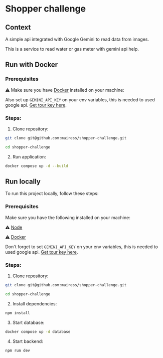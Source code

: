 # Shopper challenge

## Context

A simple api integrated with Google Gemini to read data from images.

This is a service to read water or gas meter with gemini api help.

## Run with Docker

### Prerequisites

⚠️ Make sure you have [Docker](https://www.docker.com/get-started/) installed on your machine:

Also set up `GEMINI_API_KEY` on your env variables, this is needed to used google api. [Get tour key here](https://ai.google.dev/gemini-api/docs/api-key).

### Steps:

1. Clone repository:

```BASH
git clone git@github.com:mairess/shopper-challenge.git

cd shopper-challenge
```

2. Run application:

```BASH
docker compose up -d --build 
```

## Run locally

To run this project locally, follow these steps:

### Prerequisites

Make sure you have the following installed on your machine:

⚠️ [Node](https://nodejs.org/en)

⚠️ [Docker](https://www.docker.com/get-started/)

Don't forget to set `GEMINI_API_KEY` on your env variables, this is needed to used google api. [Get tour key here](https://ai.google.dev/gemini-api/docs/api-key).

### Steps:

1. Clone repository:

```BASH
git clone git@github.com:mairess/shopper-challenge.git

cd shopper-challenge
```

2. Install dependencies:

```BASH
npm install
```

3. Start database:

```BASH
docker compose up -d database
```



4. Start backend:

```BASH
npm run dev
```
